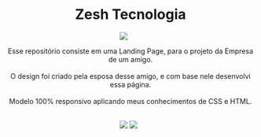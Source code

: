 <h1 style="text-align:center;">Zesh Tecnologia</h1>
<img src="./ico/logo_Zesh.ico" style="padding-left:230px;">

<p style="text-align:center;">Esse repositório consiste em uma Landing Page, para o projeto da Empresa de um amigo.<br/><br/> O design foi criado pela esposa desse amigo, e com base nele desenvolvi essa página. <br/><br/>Modelo 100% responsivo aplicando meus conhecimentos de CSS e HTML.<br/><br/></p>

<div style="padding-left:230px;">
<img src="https://img.shields.io/badge/HTML5-E34F26?style=for-the-badge&logo=html5&logoColor=white">
<img src="	https://img.shields.io/badge/CSS3-1572B6?style=for-the-badge&logo=css3&logoColor=white">
</div>

